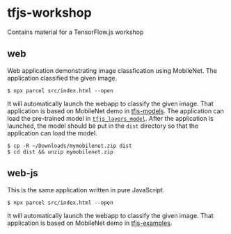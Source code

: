 # tfjs-workshop

Contains material for a TensorFlow.js workshop

## web

Web application demonstrating image classfication using MobileNet. The application classified the given image.

```
$ npx parcel src/index.html --open
```

It will automatically launch the webapp to classify the given image.
That application is based on MobileNet demo in [tfjs-models](https://github.com/tensorflow/tfjs-models).
The application can load the pre-trained model in [`tfjs_layers_model`](https://github.com/tensorflow/tfjs-converter#python-to-javascript). After the application is launched, the model should be put in the `dist` directory so that the application can load the model.

```
$ cp -R ~/Downloads/mymobilenet.zip dist
$ cd dist && unzip mymobilenet.zip
```

## web-js

This is the same application written in pure JavaScript.

```
$ npx parcel src/index.html --open
```

It will automatically launch the webapp to classify the given image.
That application is based on MobileNet demo in [tfjs-examples](https://github.com/tensorflow/tfjs-examples/tree/master/mobilenet).
